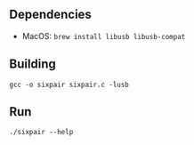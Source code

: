 ## Dependencies

- MacOS: `brew install libusb libusb-compat`

## Building

`gcc -o sixpair sixpair.c -lusb`

## Run

`./sixpair --help`
